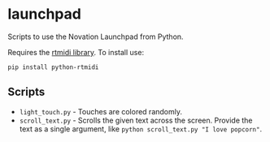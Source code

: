 # launchpad

Scripts to use the Novation Launchpad from Python.

Requires the [rtmidi library](http://trac.chrisarndt.de/code/wiki/python-rtmidi). To install use:

```
pip install python-rtmidi
```

## Scripts

* `light_touch.py` - Touches are colored randomly.
* `scroll_text.py` - Scrolls the given text across the screen. Provide the text as a single argument, like `python scroll_text.py "I love popcorn"`.

